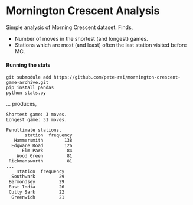 # Mornington Crescent Analysis
Simple analysis of Morning Crescent dataset.
Finds,
* Number of moves in the shortest (and longest) games.
* Stations which are most (and least) often the last station visited before MC.
#### Running the stats
```
git submodule add https://github.com/pete-rai/mornington-crescent-game-archive.git
pip install pandas
python stats.py
```
... produces,
```
Shortest game: 3 moves.
Longest game: 31 moves.

Penultimate stations.
       station  frequency
   Hammersmith        138
  Edgware Road        126
      Elm Park         84
    Wood Green         81
 Rickmansworth         81
...
    station  frequency
  Southwark         29
 Bermondsey         29
 East India         26
 Cutty Sark         22
  Greenwich         21
```